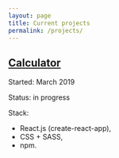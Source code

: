 ```yaml
---
layout: page
title: Current projects
permalink: /projects/
---
```


## [Calculator](https://msieroslawska.github.io/calculator/)

Started: March 2019

Status: in progress

Stack:

- React.js (create-react-app),
- CSS + SASS,
- npm.